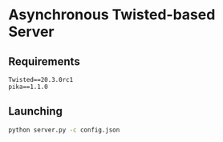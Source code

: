 # Asynchronous Twisted-based Server

## Requirements 

```
Twisted==20.3.0rc1
pika==1.1.0
```

## Launching

```bash
python server.py -c config.json 
```

